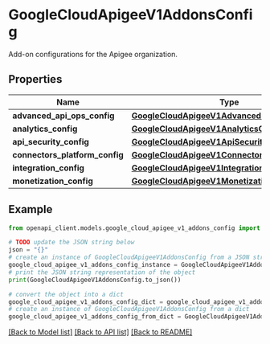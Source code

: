 # GoogleCloudApigeeV1AddonsConfig

Add-on configurations for the Apigee organization.

## Properties

Name | Type | Description | Notes
------------ | ------------- | ------------- | -------------
**advanced_api_ops_config** | [**GoogleCloudApigeeV1AdvancedApiOpsConfig**](GoogleCloudApigeeV1AdvancedApiOpsConfig.md) |  | [optional] 
**analytics_config** | [**GoogleCloudApigeeV1AnalyticsConfig**](GoogleCloudApigeeV1AnalyticsConfig.md) |  | [optional] 
**api_security_config** | [**GoogleCloudApigeeV1ApiSecurityConfig**](GoogleCloudApigeeV1ApiSecurityConfig.md) |  | [optional] 
**connectors_platform_config** | [**GoogleCloudApigeeV1ConnectorsPlatformConfig**](GoogleCloudApigeeV1ConnectorsPlatformConfig.md) |  | [optional] 
**integration_config** | [**GoogleCloudApigeeV1IntegrationConfig**](GoogleCloudApigeeV1IntegrationConfig.md) |  | [optional] 
**monetization_config** | [**GoogleCloudApigeeV1MonetizationConfig**](GoogleCloudApigeeV1MonetizationConfig.md) |  | [optional] 

## Example

```python
from openapi_client.models.google_cloud_apigee_v1_addons_config import GoogleCloudApigeeV1AddonsConfig

# TODO update the JSON string below
json = "{}"
# create an instance of GoogleCloudApigeeV1AddonsConfig from a JSON string
google_cloud_apigee_v1_addons_config_instance = GoogleCloudApigeeV1AddonsConfig.from_json(json)
# print the JSON string representation of the object
print(GoogleCloudApigeeV1AddonsConfig.to_json())

# convert the object into a dict
google_cloud_apigee_v1_addons_config_dict = google_cloud_apigee_v1_addons_config_instance.to_dict()
# create an instance of GoogleCloudApigeeV1AddonsConfig from a dict
google_cloud_apigee_v1_addons_config_from_dict = GoogleCloudApigeeV1AddonsConfig.from_dict(google_cloud_apigee_v1_addons_config_dict)
```
[[Back to Model list]](../README.md#documentation-for-models) [[Back to API list]](../README.md#documentation-for-api-endpoints) [[Back to README]](../README.md)


